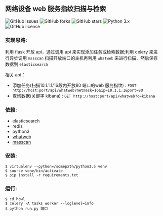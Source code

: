 ## 网络设备 web 服务指纹扫描与检索
![GitHub issues](https://img.shields.io/github/issues/0xbug/Howl.svg)
![GitHub forks](https://img.shields.io/github/forks/0xbug/Howl.svg)
![GitHub stars](https://img.shields.io/github/stars/0xbug/Howl.svg)
![Python 3.x](https://img.shields.io/badge/python-3.x-yellow.svg)
![GitHub license](https://img.shields.io/badge/license-GPLv3-blue.svg)
### 实现思路:

利用 flask 开放 api，通过调用 api 来实现添加任务或检索数据;利用 celery 来进行异步调用 `masscan` 扫描开放端口的主机再利用 `whatweb` 来进行扫描，然后保存数据到 `elasticsearch`

相关 api：

- 添加任务(扫描10.1.1.1/16段内开放80 端口的web 服务指纹) : 
`POST
 http://host:port/api/whatweb?netmask=16&ip=10.1.1.1&port=80` 
- 查询数据(关键字 kibana) : 
`GET http://host:port/api/whatweb?q=kibana`

### 依赖:

- elasticsearch
- redis
- python3
- [whatweb](https://github.com/urbanadventurer/WhatWeb)
- [masscan](https://github.com/robertdavidgraham/masscan)

### 安装:
```
$ virtualenv --python=/somepath/python3.5 venv
$ source venv/bin/activate
$ pip install -r requirements.txt
```
### 运行:

```
$ cd howl
$ celery -A tasks worker --loglevel=info
$ python run.py 端口
```
